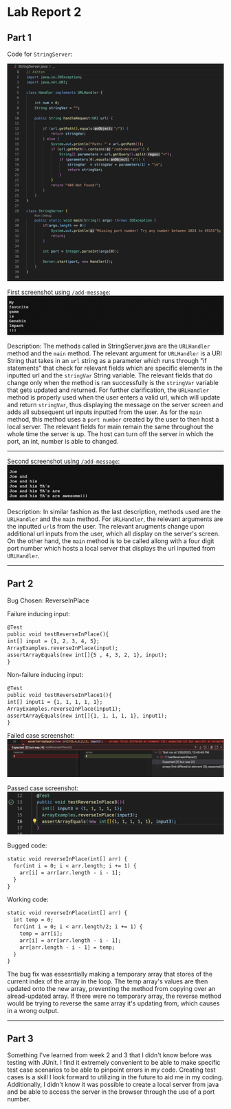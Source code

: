 # Lab Report 2
## Part 1

Code for `StringServer`:

![Image](StringServer.png)


First screenshot using `/add-message`: 
![Image](favoriteGame.png)

Description: The methods called in StringServer.java are the `URLHandler` method and the `main` method. The relevant argument for `URLHandler` is a URI String that takes in an  `url` string as a parameter which runs through "if statements" that check for relevant fields which are specific elements in the inputted url and the `stringVar` String variable. The relevant fields that do change only when the method is ran successfully is the `stringVar` variable that gets updated and returned. For further clarification, the `URLHandler` method is properly used when the user enters a valid url, which will update and return `stringVar`, thus displaying the message on the server screen and adds all subsequent url inputs inputted from the user. As for the `main` method, this method uses a `port number` created by the user to then host a local server. The relevant fields for main remain the same throughout the whole time the server is up. The host can turn off the server in which the port, an int, number is able to changed.

---
Second screenshot using `/add-message`:
![Image](awesomeJoe.png)

Description: In similar fashion as the last description, methods used are the `URLHandler` and the `main` method. For `URLHandler`, the relevant arguments are the inputted `url`s from the user. The relevant arugments change upon additional url inputs from the user, which all display on the server's screen. On the other hand, the `main` method is to be called allong with a four digit port number which hosts a local server that displays the url inputted from `URLHandler`. 

---

## Part 2

Bug Chosen: ReverseInPlace

Failure inducing input:
```
@Test
public void testReverseInPlace(){
int[] input = {1, 2, 3, 4, 5};
ArrayExamples.reverseInPlace(input);
assertArrayEquals(new int[]{5 , 4, 3, 2, 1}, input);
}
```

Non-failure inducing input: 
```
@Test
public void testReverseInPlace1(){
int[] input1 = {1, 1, 1, 1, 1};
ArrayExamples.reverseInPlace(input1);
assertArrayEquals(new int[]{1, 1, 1, 1, 1}, input1);
}
```

Failed case screenshot:
![Image](failedCase.png)




Passed case screenshot:
![Image](passedCase.png)


Bugged code: 
```
static void reverseInPlace(int[] arr) {
  for(int i = 0; i < arr.length; i += 1) {
    arr[i] = arr[arr.length - i - 1];
  }
}
```

Working code:
```
static void reverseInPlace(int[] arr) {
  int temp = 0;
  for(int i = 0; i < arr.length/2; i += 1) {
    temp = arr[i];
    arr[i] = arr[arr.length - i - 1];
    arr[arr.length - i - 1] = temp;
  }
}
```



The bug fix was essesntially making a temporary array that stores of the current index of the array in the loop. The temp array's values are then updated onto the new array, preventing the method from copying over an alread-updated array. If there were no temporary array, the reverse method would be trying to reverse the same array it's updating from, which causes in a wrong output. 
 
--- 

## Part 3

Something I've learned from week 2 and 3 that I didn't know before was testing with JUnit. I find it extremely convenient to be able to make specific test case scenarios to be able to pinpoint errors in my code. Creating test cases is a skill I look forward to utilizing in the future to aid me in my coding. Additionally, I didn't know it was possible to create a local server from java and be able to access the server in the browser through the use of a port number. 

